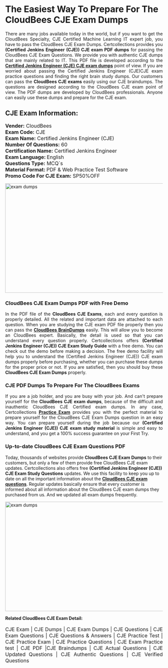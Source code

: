 <h1>The Easiest Way To Prepare For The CloudBees CJE Exam Dumps</h1> <p style="text-align:justify">There are many jobs available today in the world, but if you want to get the CloudBees Specialty, CJE Certified Machine Learning IT expert job, you have to pass the CloudBees CJE Exam Dumps. Certcollections provides you <strong>(Certified Jenkins Engineer (CJE)) CJE exam PDF dumps</strong> for passing the CloudBees CJE Exam Questions. We provide you with authentic CJE dumps that are mainly related to IT. This PDF file is developed according to the <a href="https://www.certsofficial.com/cloudbees/cje-questions"><strong>Certified Jenkins Engineer (CJE) CJE exam dumps</strong></a> point of view. If you are worried about passing the Certified Jenkins Engineer (CJE)CJE exam practice questions and finding the right brain study dumps. Our customers can pass the <strong>CloudBees CJE exams </strong>easily using our CJE braindumps. The questions are designed according to the CloudBees CJE exam point of view. The PDF dumps are developed by CloudBees professionals. Anyone can easily use these dumps and prepare for the CJE exam.</p> <h2><strong>CJE Exam Information:</strong></h2> <p><span style="font-size:16px"><strong>Vender:</strong> CloudBees<br /> <strong>Exam Code:</strong> CJE<br /> <strong>Exam Name:</strong> Certified Jenkins Engineer (CJE)<br /> <strong>Number Of Questions:</strong> 60<br /> <strong>Certification Name:</strong> Certified Jenkins Engineer<br /> <strong>Exam Language: </strong>English<br /> <strong>Questions Type:</strong> MCQ`s<br /> <strong>Material Format: </strong>PDF & Web Practice Test Software<br /> <strong>Promo Code For CJE Exam:</strong> SP50%OFF</span></p> <p><a href="https://www.certsofficial.com/cloudbees/cje-questions" rel="no-follow"><img alt="exam dumps" src="https://www.certcollections.com/uploads/content/certsofficial.jpg" style="height:350px; width:750px" /></a></p> <h3><strong>CloudBees CJE Exam Dumps PDF with Free Demo</strong></h3> <p style="text-align:justify">In the PDF file of the <strong>CloudBees CJE Exams</strong>, each and every question is properly detailed. All the related and important data are attached to each question. When you are studying the CJE exam PDF file properly then you can pass the <a href="https://www.certsofficial.com/cloudbees-dumps"><strong>CloudBees BrainDumps</strong></a> easily. This will allow you to become an CloudBees expert. Basically, the detail is used so that you can understand every question properly. Certcollections offers <strong>(Certified Jenkins Engineer (CJE)) CJE Exam Study Guide</strong> with a free demo. You can check out the demo before making a decision. The free demo facility will help you to understand the (Certified Jenkins Engineer (CJE)) CJE exam dumps properly before purchasing, whether you can purchase these dumps for the proper price or not. If you are satisfied, then you should buy these <strong>CloudBees CJE Exam Dumps</strong> properly.</p> <h3><strong>CJE PDF Dumps To Prepare For The CloudBees Exams</strong></h3> <p style="text-align:justify">If you are a job holder, and you are busy with your job. And can't prepare yourself for the <strong>CloudBees CJE exam dumps</strong>, because of the difficult and inauthentic CloudBees CJE Certified exam dumps. In any case, Certcollections <strong><a href="https://www.certsofficial.com/">Practice Exam</a></strong> provides you with the perfect material to prepare yourself for the CloudBees CJE Exam Dumps question in an easy way. You can prepare yourself during the job because our <strong>(Certified Jenkins Engineer (CJE)) CJE exam study material</strong> is simple and easy to understand, and you get a 100% success guarantee on your First Try.</p> <h3><strong>Up-to-date CloudBees CJE Exam Questions PDF</strong></h3> <p>Today, thousands of websites provide <strong>CloudBees CJE Exam Dumps</strong> to their customers, but only a few of them provide free CloudBees CJE exam updates. Certcollections also offers free <strong>(Certified Jenkins Engineer (CJE)) CJE Exam Study Questions</strong> updates. We use this facility to keep you up to date on all the important information about the <a href="https://www.certsofficial.com/cloudbees/cje-questions"><strong>CloudBees CJE exam questions</strong></a>. Regular updates basically ensure that every customer is informed about all information about the CloudBees CJE exam dumps they purchased from us. And we updated all exam dumps frequently.</p> <p><a href="https://www.certsofficial.com/cloudbees/cje-questions"><img alt="exam dumps " src="https://www.certcollections.com/uploads/content/certsofficial2.jpg" style="height:350px; width:750px" /></a></p> <p style="text-align:justify"><span style="font-size:14px"><strong>Related CloudBees CJE Exam Detail:</strong></span><br /> <br /> <span style="font-size:16px">CJE Exam | CJE Dumps | CJE Exam Dumps | CJE Questions | CJE Exam Questions | CJE Questions & Answers | CJE Practice Test | CJE Practice Exam | CJE Practice Questions | CJE Exam Practice test | CJE PDF |CJE Braindumps | CJE Actual Questions | CJE Updated Questions | CJE Authentic Questions | CJE Verified Questions</span></p>
